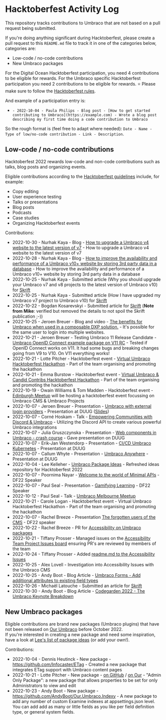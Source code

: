 # Hacktoberfest Activity Log
This repository tracks contributions to Umbraco that are not based on a pull request being submitted. 

If you're doing anything significant during Hacktoberfest, please create a pull request to this `README.md` file to track it in one of the categories below, categories are:
 - Low-code / no-code contributions
 - New Umbraco packages

For the Digital Ocean Hacktoberfest participation, you need 4 contributions to be eligible for rewards. For the Umbraco specific Hacktoberfest participation you need 2 contributions to be eligible for rewards. ⭐ Please make sure to follow the [Hacktoberfest rules](https://hacktoberfest.com/participation/).

And example of a participation entry is:

- `- 2022-10-04 - Paula Philips - Blog post - [How to get started contributing to Umbraco](https://example.com) - Wrote a blog post describing my first time doing a code contribution to Umbraco`

So the rough format is (feel free to adapt where needed): `Date - Name - Type of low/no-code contribution - Link - Description`.

## Low-code / no-code contributions

Hacktoberfest 2022 rewards low-code and non-code contributions such as talks, blog posts and organizing events.

Eligible contributions according to the [Hacktoberfest guidelines](https://hacktoberfest.com/about/#low-or-non-code) include, for example:

- Copy editing
- User experience testing
- Talks or presentations
- Blog posts
- Podcasts
- Case studies
- Organizing Hacktoberfest events

Contributions:
- 2022-10-30 - Nurhak Kaya - Blog - [How to upgrade a Umbraco v4 website to the latest version of v7](https://nurhak-kaya.blogspot.com/2022/10/how-to-upgrade-umbraco-v4-website-to.html) - How to upgrade a Umbraco v4 website to the latest version of v7
- 2022-10-28 - Nurhak Kaya - Blog - [How to improve the availability and performance of a Umbraco v10+ website by storing 3rd party data in a database](https://nurhak-kaya.blogspot.com/2022/10/how-to-improve-availability-and.html) - How to improve the availability and performance of a Umbraco v10+ website by storing 3rd party data in a database
- 2022-10-25 - Nurhak Kaya - Submitted article (Why you should upgrade your Umbraco v7 and v8 projects to the latest version of Umbraco v10) for [Skrift](https://skrift.io/)
- 2022-10-25 - Nurhak Kaya - Submitted article (How I have upgraded my Umbraco v7 project to Umbraco v10) for [Skrift](https://skrift.io/)
- 2022-10-22 - Bogdan Kosarevskyi - Submitted article for [Skrift](https://skrift.io/) (**Note from Mike**: verified but removed the details to not spoil the Skrift publication ;-))
- 2022-10-25 - Jeroen Breuer - Blog and video - [The benefits for Umbraco when used in a composable DXP solution.](https://www.jeroenbreuer.nl/blog/how-sitecore-and-umbraco-can-work-together-in-a-composable-dxp-solution-by-using-the-same-identity-provider/) - It's possible for the same user to login into multiple websites.
- 2022-10-21 - Jeroen Breuer - Testing Umbraco 11 Release Candidate - [Umbraco OpenID Connect example package on V11 RC](https://github.com/jbreuer/Umbraco-OpenIdConnect-Example/commit/c3b316e90a29551684a6c66ee1361b4710756ea4) - Tested if OpenID Connect works on V11. It had some bugs and breaking changes going from V9 to V10. On V11 everything works!
- 2022-10-21 - Lotte Pitcher - Hacktoberfest event - [Virtual Umbraco Hacktoberfest Hackathon](https://www.meetup.com/umbracodkmeetup/events/288768494/) - Part of the team organising and promoting the hackathon
- 2022-10-21 - Emma Burstow - Hacktoberfest event - [Virtual Umbraco & Candid Contribs Hacktoberfest Hackathon](https://www.meetup.com/umbracodkmeetup/events/288768494/) - Part of the team organising and promoting the hackathon
- 2022-10-19 - Owain Williams & Tom Madden - Hacktoberfest event - [Edinburgh Meetup](https://www.meetup.com/edinburgh-umbraco-users-group/events/287875883/) will be hosting a hacktoberfest event focussing on Umbraco CMS & Umbraco Projects
- 2022-10-07 - Jeroen Breuer - Presentation - [Umbraco with external login providers](https://df22.sessionize.com/session/375069) - Presentation at DUUG ([Slides](https://www.jeroenbreuer.nl/blog/df22-presentation-about-umbraco-with-external-login-providers/))
- 2022-10-07 - Corné Hoskam - Talk - [Empowering Communities with Discord & Umbraco](https://df22.sessionize.com/session/367458) - Utilizing the Discord API to create various powerful Umbraco integrations
- 2022-10-07 - Julia Gruszczynska - Presentation - [Web components in Umbraco - crash course](https://youtu.be/R1eF2vtlT68?t=26766) - Gave presentation on DUUG 
- 2022-10-07 - Erik-Jan Westendorp - Presentation - [CI/CD Umbraco Kubernetes](https://df22.sessionize.com/session/374849) - Presentation at DUUG
- 2022-10-07 - Callum Whyte - Presentation - [Umbraco Anywhere](https://df22.sessionize.com/session/384759) - Presentation at DUUG
- 2022-10-04 - Lee Kelleher - [Umbraco Package Ideas](https://github.com/leekelleher/umbraco-package-ideas) - Refreshed ideas repository for Hacktoberfest 2022
- 2022-10-07 - Poornima Nayar - [Welcome to the world of Minimal APIs](https://df22.sessionize.com/session/376429) - DF22 Speaker
- 2022-10-07 - Paul Seal - Presentation - [Gamifying Learning](https://df22.sessionize.com/session/363665) - DF22 Speaker
- 2022-10-12 - Paul Seal - Talk - [Umbraco Melbourne Meetup](https://www.meetup.com/australian-umbraco-meetups/events/283544093/)
- 2022-10-21 - Carole Logan - Hacktoberfest event - Virtual Umbraco Hacktoberfest Hackathon - Part of the team organising and promoting the hackathon
- 2022-10-07 - Rachel Breeze - Presentation [The forgotten users of the CMS](https://df22.sessionize.com/speaker/4009021f-f36e-4b07-b2c0-633805cd9659) - DF22 speaker 
- 2022-10-22 - Rachel Breeze - PR for [Accessibility on Umbraco packages](https://github.com/umbraco/Umbraco.Packages/pull/154)
- 2022-10-21 - Tiffany Prosser - Managed issues on the [Accessibility Team Project Issues board](https://github.com/orgs/umbraco/projects/30/views/1) ensuring PR's are reviewed by members of the team
- 2022-10-24 - Tiffany Prosser - Added [readme.md to the Accessibility Issues](https://github.com/umbraco/Umbraco-CMS.Accessibility.Issues)  
- 2022-10-25 - Alex Lovell - Investigation into Accessibility Issues with the Umbraco CMS
- 2022-10-25 - Andy Boot - Blog Article - [Umbraco Forms - Add additional attributes to existing field types](https://dev.to/andy_boot/umbraco-forms-add-additional-attributes-to-existing-field-types-4abg)
- 2022-10-26 - Michaël Latouche - Submitted an article for [Skrift](https://skrift.io/)
- 2022-10-30 - Andy Boot - Blog Article - [Codegarden 2022 - The Umbraco Keynote Breakdown](https://dev.to/andy_boot/codegarden-2022-the-umbraco-keynote-breakdown-5d9j)

## New Umbraco packages

Eligible contributions are brand new packages (Umbraco plugins) that have not been released on [Our Umbraco](https://our.umbraco.com/packages/) before October 2022.  
If you're interested in creating a new package and need some inspiration, have a look at [Lee's list of package ideas](https://github.com/leekelleher/umbraco-package-ideas/issues) (or add your own!).

Contributions:

- 2022-10-04 - Dennis Heutinck - New package - https://github.com/Infocaster/ETag - Created a new package that integrates ETag support with Umbraco content pages
- 2022-10-21 - Lotte Pitcher - New package - [on GitHub](https://github.com/LottePitcher/umbraco-admin-only-property) / [on Our](https://our.umbraco.com/packages/backoffice-extensions/admin-only-property/) - "Admin Only Package": a new package that allows properties to be set for only Administrators to view and edit
- 2022-10-23 - Andy Boot - New package - https://github.com/AndyBoot/Our.Umbraco.Indexy - A new package to add any number of custom Examine indexes at appsettings.json level. You can add add as many or little fields as you like per field definition type, or general system fields. 
